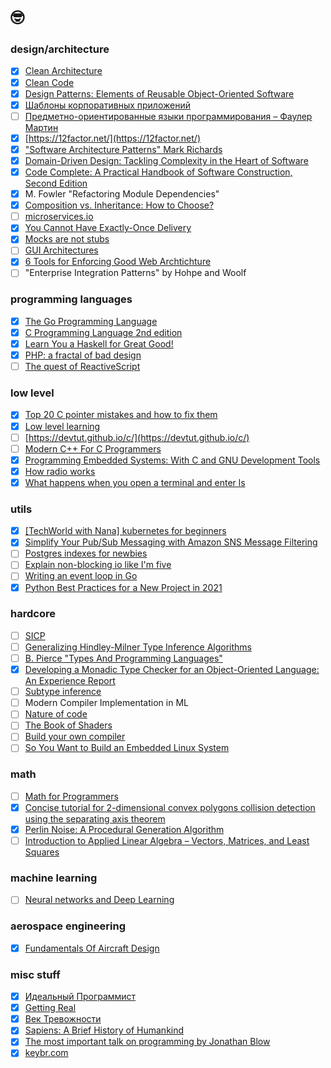 # 🤓

### design/architecture
- [x] [Clean Architecture](https://www.amazon.com/Clean-Architecture-Craftsmans-Software-Structure/dp/0134494164)
- [x] [Clean Code](https://www.amazon.com/Clean-Code-Handbook-Software-Craftsmanship/dp/0132350882/ref=sr_1_1?keywords=clean+code&qid=1637331080&s=books&sr=1-1)
- [x] [Design Patterns: Elements of Reusable Object-Oriented Software](https://en.wikipedia.org/wiki/Design_Patterns)
- [x] [Шаблоны корпоративных приложений](https://www.ozon.ru/product/shablony-korporativnyh-prilozheniy-4884925/?sh=vQ3_apv6)
- [ ] [Предметно-ориентированные языки программирования – Фаулер Мартин](https://books.google.fi/books/about/%D0%9F%D1%80%D0%B5%D0%B4%D0%BC%D0%B5%D1%82%D0%BD%D0%BE_%D0%BE%D1%80%D0%B8%D0%B5%D0%BD%D1%82%D0%B8%D1%80%D0%BE%D0%B2.html?id=abvADwAAQBAJ&redir_esc=y)
- [x] [https://12factor.net/](https://12factor.net/)
- [x] ["Software Architecture Patterns" Mark Richards](https://www.goodreads.com/book/show/25091671-software-architecture-patterns)
- [x] [Domain-Driven Design: Tackling Complexity in the Heart of Software](https://www.amazon.com/Domain-Driven-Design-Tackling-Complexity-Software/dp/0321125215/ref=sr_1_2?keywords=domain+driven+design&qid=1637331114&s=books&sr=1-2)
- [x] [Code Complete: A Practical Handbook of Software Construction, Second Edition](https://www.amazon.com/Code-Complete-Practical-Handbook-Construction/dp/0735619670/ref=sr_1_1?keywords=code+complete&qid=1637331137&s=books&sr=1-1)
- [x] M. Fowler "Refactoring Module Dependencies"
- [x] [Composition vs. Inheritance: How to Choose?](https://www.thoughtworks.com/insights/blog/composition-vs-inheritance-how-choose)
- [ ] [microservices.io](https://microservices.io/)
- [x] [You Cannot Have Exactly-Once Delivery](https://bravenewgeek.com/you-cannot-have-exactly-once-delivery/)
- [x] [Mocks are not stubs](https://martinfowler.com/articles/mocksArentStubs.html)
- [ ] [GUI Architectures](https://martinfowler.com/eaaDev/uiArchs.html)
- [x] [6 Tools for Enforcing Good Web Archtichture](https://jmulholland.com/architecture-tools/)
- [ ] "Enterprise Integration Patterns" by Hohpe and Woolf

### programming languages
- [x] [The Go Programming Language](https://www.gopl.io/)
- [x] [C Programming Language 2nd edition](https://www.amazon.com/Programming-Language-2nd-Brian-Kernighan/dp/0131103628)
- [x] [Learn You a Haskell for Great Good!](http://learnyouahaskell.com/)
- [x] [PHP: a fractal of bad design](https://eev.ee/blog/2012/04/09/php-a-fractal-of-bad-design/)
- [ ] [The quest of ReactiveScript](https://dev.to/this-is-learning/the-quest-for-reactivescript-3ka3)

### low level
- [x] [Top 20 C pointer mistakes and how to fix them](https://www.acodersjourney.com/top-20-c-pointer-mistakes/)
- [x] [Low level learning](https://www.youtube.com/c/LowLevelLearning)
- [ ] [https://devtut.github.io/c/](https://devtut.github.io/c/)
- [ ] [Modern C++ For C Programmers](https://berthub.eu/articles/posts/c++-1/)
- [x] [Programming Embedded Systems: With C and GNU Development Tools](https://www.amazon.com/Programming-Embedded-Systems-Development-Tools/dp/0596009836)
- [x] [How radio works](https://electronics.howstuffworks.com/radio.htm)
- [x] [What happens when you open a terminal and enter ls](https://www.warp.dev/blog/what-happens-when-you-open-a-terminal-and-enter-ls)

### utils
- [x] [[TechWorld with Nana] kubernetes for beginners](https://www.youtube.com/watch?v=X48VuDVv0do)
- [x] [Simplify Your Pub/Sub Messaging with Amazon SNS Message Filtering](https://aws.amazon.com/blogs/compute/simplify-pubsub-messaging-with-amazon-sns-message-filtering/)
- [ ] [Postgres indexes for newbies](https://blog.crunchydata.com/blog/postgres-indexes-for-newbies)
- [ ] [Explain non-blocking io like I'm five](https://dev.to/frosnerd/explain-non-blocking-i-o-like-i-m-five-2a5f)
- [ ] [Writing an event loop in Go](https://overengineered.dev/writing-an-event-loop-in-go)
- [x] [Python Best Practices for a New Project in 2021](https://mitelman.engineering/blog/python-best-practice/automating-python-best-practices-for-a-new-project/)

### hardcore
- [ ] [SICP](http://newstar.rinet.ru/~goga/sicp/sicp.pdf)
- [ ] [Generalizing Hindley-Milner Type Inference Algorithms](http://citeseerx.ist.psu.edu/viewdoc/download?doi=10.1.1.18.9348&rep=rep1&type=pdf)
- [ ] [B. Pierce "Types And Programming Languages"](https://www.cis.upenn.edu/~bcpierce/tapl/)
- [x] [Developing a Monadic Type Checker for an Object-Oriented Language: An Experience Report](https://www.researchgate.net/publication/336424896_Developing_a_monadic_type_checker_for_an_object-oriented_language_an_experience_report)
- [ ] [Subtype inference](https://blog.polybdenum.com/2020/07/04/subtype-inference-by-example-part-1-introducing-cubiml.html)
- [ ] Modern Compiler Implementation in ML
- [ ] [Nature of code](https://natureofcode.com/book/introduction/)
- [ ] [The Book of Shaders](https://thebookofshaders.com/05/)
- [ ] [Build your own compiler](https://build-your-own.org/blog/20230507_byoc_new/?v=20230507)
- [ ] [So You Want to Build an Embedded Linux System](https://jaycarlson.net/embedded-linux/)

### math
- [ ] [Math for Programmers](https://www.manning.com/books/math-for-programmers)
- [x] [Concise tutorial for 2-dimensional convex polygons collision detection using the separating axis theorem](https://hackmd.io/@US4ofdv7Sq2GRdxti381_A/ryFmIZrsl?type=view)
- [x] [Perlin Noise: A Procedural Generation Algorithm](https://rtouti.github.io/graphics/perlin-noise-algorithm)
- [ ] [Introduction to Applied Linear Algebra – Vectors, Matrices, and Least Squares](https://web.stanford.edu/~boyd/vmls/)

### machine learning
- [ ] [Neural networks and Deep Learning](http://neuralnetworksanddeeplearning.com/chap1.html)

### aerospace engineering
- [x] [Fundamentals Of Aircraft Design](https://aerotoolbox.com/category/aircraft-design/intro-aircraft-design/)

### misc stuff
- [x] [Идеальный Программист](https://www.bambook.com/book/rus/idealnyiy-programmist-kak-stat-professionalom-razrabotki-po-1807659?gclid=CjwKCAiAhc7yBRAdEiwAplGxX9Cwg_yIGSStY8sw7SNaERhGAkY7A25BM2gPCuRqWA20vBVHF2C0VBoCP0QQAvD_BwE)
- [x] [Getting Real](https://basecamp.com/books/getting-real)
- [x] [Век Тревожности](https://www.amazon.com/My-Age-Anxiety-Dread-Search-ebook/dp/B00F8F7M58/ref=sr_1_1?crid=6VIQNAH5Q6FH&keywords=scott+stossel&qid=1637331286&s=digital-text&sprefix=scott+sto%2Cdigital-text%2C277&sr=1-1)
- [x] [Sapiens: A Brief History of Humankind](https://www.amazon.com/Sapiens-Humankind-Yuval-Noah-Harari-ebook/dp/B00ICN066A/ref=sr_1_1?keywords=sapiens&qid=1637331309&s=digital-text&sr=1-1)
- [x] [The most important talk on programming by Jonathan Blow](https://www.youtube.com/watch?v=dS6rCaDSwW8)
- [x] [keybr.com](https://www.keybr.com/)
